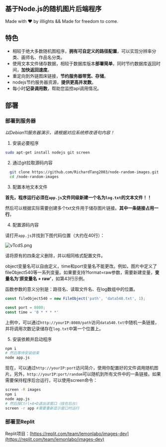 基于Node.js的随机图片后端程序
-------------
Made with ❤️ by illlights && Made for freedom to come.

## 特色

+ 相较于绝大多数随机图程序，**拥有可自定义的路径配置**，可以实现分辨率分类、画师名、作品名分类。
+ 使用文本文件储存数据，相较于数据库版本**部署简单**，同时节约数据库返回时间，**加快返回速度**。
+ 重定向到外链图床链接，**节约服务器带宽、存储**。
+ nodejs节约服务器资源，**提供更高并发数**。
+ 每小时**记录调用数**，帮助您监控api调用情况。

## 部署

### 部署到服务器

*以Debian11服务器演示，请根据对应系统修改语句内容！*

1. 安装必要程序

```bash
sudo apt-get install nodejs git screen
```

2. 通过git拉取源码内容

```bash
  git clone https://github.com/RichardTang2003/node-random-images.git
  cd /node-random-images  
```

3. 配置本地文本文件

**首先，程序运行必须在`app.js`文件同级新建一个名为`log.txt`的文本文件！！**

然后可以根据实际需要创建多个txt文件用于储存图片链接。**其中一条链接占用一行**。

4. 配置源码内容

请打开`app.js`并找到下图代码位置（大约在40行）：

![vTcdS.png](https://i.imgtg.com/2022/09/05/vTcdS.png)

请将原有的四条定义删除，并以相同格式配置文件。

object变量名可以自由定义，time和port变量名不能更改。例如，图片中定义了fileObject540等一系列变量。如果要支持?format=raw参数，需要新建变量，**变量名为‘原变量名 + raw’**，如第43行示例。

函数参数的意义分别是：路径名、读取文件名、在log数组中的位置。
```js
const fileObject540 = new FileObject('path', 'data540.txt', 1);

const port = 8080;
const time = '0 * * * *'
```
上例中，可以通过`http://yourIP:8080/path`访问`data540.txt`中随机一条链接，并将调用次数记录储存在`log.txt`中第一个位置上。

5. 安装依赖并启动程序
```bash
npm i
# 然后等待安装结束
node app.js
```

现在，可以通过`http://yourIP:port`访问简介，使用你配置好的文件调用随机图片。另外，`http://yourIP:port/random`可以随机到所有文件中的一条链接。如果需要保持程序后台运行，可以使用screen命令：

```bash
screen -R images
npm i
node app.js
# 然后按Ctrl+A+D退出该窗口（挂在后台）
screen -r app #需要重新显示窗口时运行
```

### 部署至Replit

Replit项目：[https://replit.com/team/lemonlabo/images-dev](https://replit.com/team/lemonlabo/images-dev)